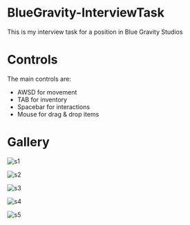 
# BlueGravity-InterviewTask
 This is my interview task for a position in Blue Gravity Studios

# Controls
 The main controls are:
  - AWSD for movement
  - TAB for inventory
  - Spacebar for interactions
  - Mouse for drag & drop items
# Gallery 
![s1](https://github.com/SantiagoBarbosaNieto/BlueG-Repo/assets/60375386/4f9b88c7-5ed3-419e-bfdd-0d5e015c44af)

![s2](https://github.com/SantiagoBarbosaNieto/BlueG-Repo/assets/60375386/caa039a3-fc86-4248-9c92-c68327d657e8)

![s3](https://github.com/SantiagoBarbosaNieto/BlueG-Repo/assets/60375386/a1e068dd-14ba-47c6-bcaa-d54cc2a42a35)

![s4](https://github.com/SantiagoBarbosaNieto/BlueG-Repo/assets/60375386/ce3ee39f-79ef-40cd-9771-a9716ea94b0d)

![s5](https://github.com/SantiagoBarbosaNieto/BlueG-Repo/assets/60375386/0d60e6fd-e95b-4327-bde6-fcb175da0735)
